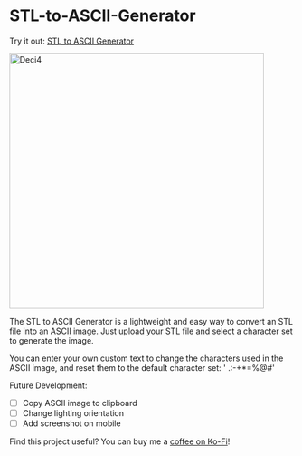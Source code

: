# STL-to-ASCII-Generator

Try it out: [STL to ASCII Generator](https://andrewsink.github.io/STL-to-ASCII-Generator/)

<img width="450" alt="Deci4" src="https://user-images.githubusercontent.com/46334898/149689935-af79635e-33b3-46a8-8e21-6efc1d640db8.png">

The STL to ASCII Generator is a lightweight and easy way to convert an STL file into an ASCII image. Just upload your STL file and select a character set to generate the image. 


You can enter your own custom text to change the characters used in the ASCII image, and reset them to the default character set: ' .:-+*=%@#'


Future Development:

- [ ] Copy ASCII image to clipboard
- [ ] Change lighting orientation
- [ ] Add screenshot on mobile

Find this project useful? You can buy me a [coffee on Ko-Fi](https://ko-fi.com/andrewsink)!
